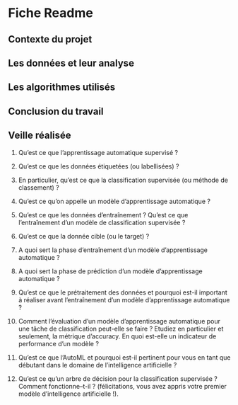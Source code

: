 # Fiche Readme

## Contexte du projet


## Les données et leur analyse


## Les algorithmes utilisés


## Conclusion du travail


## Veille réalisée
1) Qu’est ce que l’apprentissage automatique supervisé ?

2) Qu’est ce que les données étiquetées (ou labellisées) ?

3) En particulier, qu’est ce que la classification supervisée (ou méthode
de classement) ?

4) Qu’est ce qu’on appelle un modèle d’apprentissage automatique ?

5) Qu’est ce que les données d’entraînement ? Qu’est ce que
l’entraînement d’un modèle de classification supervisée ?

6) Qu’est ce que la donnée cible (ou le target) ?

7) A quoi sert la phase d’entraînement d’un modèle d’apprentissage
automatique ?

8) A quoi sert la phase de prédiction d’un modèle d’apprentissage
automatique ?

9) Qu’est ce que le prétraitement des données et pourquoi est-il
important à réaliser avant l’entraînement d’un modèle
d’apprentissage automatique ?

10) Comment l’évaluation d’un modèle d’apprentissage automatique
pour une tâche de classification peut-elle se faire ? Etudiez en
particulier et seulement, la métrique d’accuracy. En quoi est-elle un
indicateur de performance d’un modèle ?

11) Qu’est ce que l’AutoML et pourquoi est-il pertinent pour vous en tant
que débutant dans le domaine de l’intelligence artificielle ?

12) Qu’est ce qu’un arbre de décision pour la classification supervisée ?
Comment fonctionne–t-il ? (félicitations, vous avez appris votre premier
modèle d’intelligence artificielle !).
